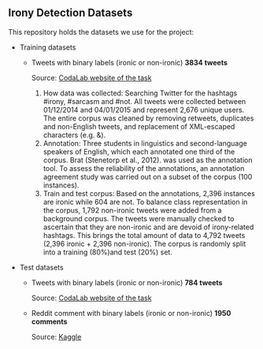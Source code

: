 ## Irony Detection Datasets ##

This repository holds the datasets we use for the project:

* Training datasets 

  * Tweets with binary labels (ironic or non-ironic) **3834 tweets**

    Source: [CodaLab website of the task](https://competitions.codalab.org/competitions/17468)
    1. How data was collected: Searching Twitter for the hashtags #irony, #sarcasm and #not. All tweets were collected between 01/12/2014 and 04/01/2015 and represent 2,676 unique users. The entire corpus was cleaned by removing retweets, duplicates and non-English tweets, and replacement of XML-escaped characters (e.g. &).
    2. Annotation: Three students in linguistics and second-language speakers of English, which each annotated one third of the corpus. Brat (Stenetorp et al., 2012). was used as the annotation tool. To assess the reliability of the annotations, an annotation agreement study was carried out on a subset of the corpus (100 instances).
    3. Train and test corpus: Based on the annotations, 2,396 instances are ironic while 604 are not. To balance class representation in the corpus, 1,792 non-ironic tweets were added from a background corpus. The tweets were manually checked to ascertain that they are non-ironic and are devoid of irony-related hashtags. This brings the total amount of data to 4,792 tweets (2,396 ironic + 2,396 non-ironic).  The corpus is randomly split into a training (80%)and test (20%) set. 

* Test datasets 

  * Tweets with binary labels (ironic or non-ironic) **784 tweets**

    Source: [CodaLab website of the task](https://competitions.codalab.org/competitions/17468)

  * Reddit comment with binary labels (ironic or non-ironic) **1950 comments**

    Source: [Kaggle](https://www.kaggle.com/rtatman/ironic-corpus)




